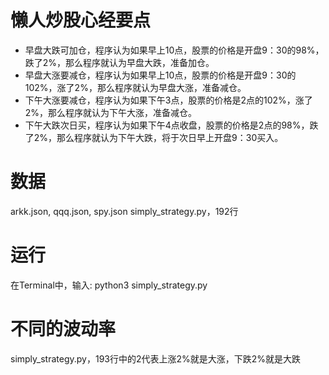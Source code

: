 # 懒人炒股心经要点

- 早盘大跌可加仓，程序认为如果早上10点，股票的价格是开盘9：30的98%，跌了2%，那么程序就认为早盘大跌，准备加仓。
- 早盘大涨要减仓，程序认为如果早上10点，股票的价格是开盘9：30的102%，涨了2%，那么程序就认为早盘大涨，准备减仓。
- 下午大涨要减仓，程序认为如果下午3点，股票的价格是2点的102%，涨了2%，那么程序就认为下午大涨，准备减仓。
- 下午大跌次日买，程序认为如果下午4点收盘，股票的价格是2点的98%，跌了2%，那么程序就认为下午大跌，将于次日早上开盘9：30买入。

# 数据
arkk.json, qqq.json, spy.json
simply_strategy.py，192行

# 运行
在Terminal中，输入: python3 simply_strategy.py


# 不同的波动率
simply_strategy.py，193行中的2代表上涨2%就是大涨，下跌2%就是大跌